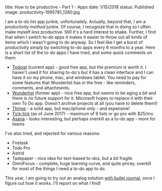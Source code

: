 title: How to be productive - Part 1 - Apps
date: 1/15/2018
status: Published
image: productivity-1995781_1280.jpg




I am a to-do list app junkie, unfortunately.  Actually, beyond that, I am a *productivity method* junkie. Of course, I recognize that in doing so I often make myself *less* productive.  Still it's a hard interest to shake.  Further, I find that when I switch to-do apps it makes it easier to throw out all kinds of items which I wasn't going to do anyway.  So I feel like I get a burst of productivity simply by switching to-do apps every 6 months to a year.  Here is a short list of the to-do apps I have tried, and some quick comments on them:

* [Todoist](https://en.todoist.com/) (current app) - good free app, but the premium is worth it.  I haven't used it for sharing to-do's but it has a clean interface and I can have it on my phone, mac, and windows tablet.  You need to pay for some features that Wunderlist has in the free - like reminders, comments, and attachments.
* [Wunderlist](https://www.wunderlist.com/) (former app) - nice free app, but seems to be aging a bit and there is no future support for it.  Microsoft hopes to replace it with their own To Do app. Doesn't archive projects at all (you have to delete them!)
* [Things](https://culturedcode.com/things/) - a solid app, but mac/iphone only - and expensive!
* [Tick-tick](https://ticktick.com/) (as of June 2017) - maximum of 9 lists or go pro with $25/mo
* [Asana](https://asana.com/) - looks interesting, but perhaps overkill as a to-do app - more for teams

I've also tried, and rejected for various reasons:

* Firetask
* Todo Pro
* Astrid
* Taskpaper - nice idea for text-based to-dos, but a bit fragile
* OmniFocus - complete, huge learning curve, and quite pricey.  overkill for most of the things I need a to-do app to do.

This year, I am going to try out an analog solution [with bullet journal](http://bulletjournal.com/), once I figure out how it works.  I'll report on what I find!

